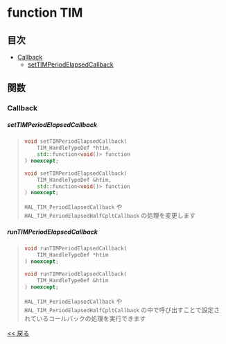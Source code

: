 # function TIM

## 目次
- [Callback](#callback)
  - [setTIMPeriodElapsedCallback](#settimperiodelapsedcallback)

## 関数

### Callback

##### setTIMPeriodElapsedCallback
> ```c++
> void setTIMPeriodElapsedCallback(
>     TIM_HandleTypeDef *htim,
>     std::function<void()> function
> ) noexcept;
> ```
> ```c++
> void setTIMPeriodElapsedCallback(
>     TIM_HandleTypeDef &htim,
>     std::function<void()> function
> ) noexcept;
> ```
> `HAL_TIM_PeriodElapsedCallback` や `HAL_TIM_PeriodElapsedHalfCpltCallback` の処理を変更します

##### runTIMPeriodElapsedCallback
> ```c++
> void runTIMPeriodElapsedCallback(
>     TIM_HandleTypeDef *htim
> ) noexcept;
> ```
> ```c++
> void runTIMPeriodElapsedCallback(
>     TIM_HandleTypeDef &htim
> ) noexcept;
> ```
> `HAL_TIM_PeriodElapsedCallback` や `HAL_TIM_PeriodElapsedHalfCpltCallback` の中で呼び出すことで設定されているコールバックの処理を実行できます

[<< 戻る](../README.md)
